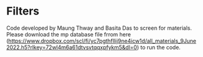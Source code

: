 # Filters
Code developed by Maung Thway and Basita Das to screen for materials. 
Please download the mp database file frrom here (https://www.dropbox.com/scl/fi/yc7pgthfllij9ne4icw1d/all_materials_9June2022.h5?rlkey=72wl4m6a61dtvsvtqqxpfykm5&dl=0)  to run the code. 
